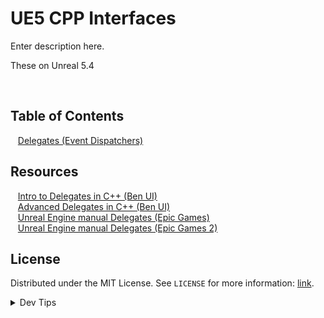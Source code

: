 # UE5 CPP Interfaces


<!-- OVERVIEW -->
Enter description here.

These on Unreal 5.4

<br>

<!-- TOC -->
## Table of Contents

<kbd></kbd> &nbsp;&nbsp; [Delegates (Event Dispatchers)](delegates/README.md) <br>

<!-- Resources -->
## Resources

<kbd></kbd> &nbsp;&nbsp; [Intro to Delegates in C++ (Ben UI)](https://benui.ca/unreal/delegates-intro/) <br>
<kbd></kbd> &nbsp;&nbsp; [Advanced Delegates in C++ (Ben UI)](https://benui.ca/unreal/delegates-advanced/) <br>
<kbd></kbd> &nbsp;&nbsp; [Unreal Engine manual Delegates (Epic Games)](https://dev.epicgames.com/documentation/en-us/unreal-engine/delegates-and-lamba-functions-in-unreal-engine?application_version=5.3) <br>
<kbd></kbd> &nbsp;&nbsp; [Unreal Engine manual Delegates (Epic Games 2)](https://dev.epicgames.com/documentation/en-us/unreal-engine/delegates-and-lamba-functions-in-unreal-engine) <br>

<!-- LICENSE -->
## License
Distributed under the MIT License. See `LICENSE` for more information: [link](LICENSE).

</details>
<details><summary>Dev Tips</summary>
make git m="add commit message "
</details>
